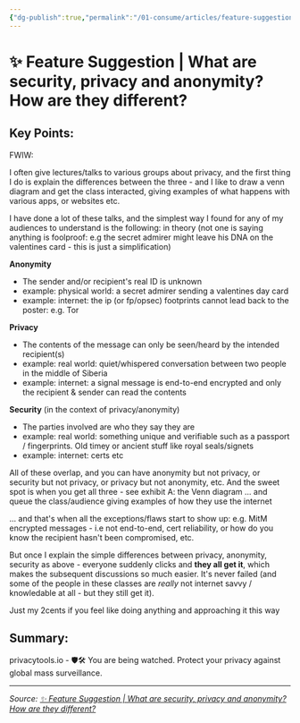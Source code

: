 ```yaml
---
{"dg-publish":true,"permalink":"/01-consume/articles/feature-suggestion-what-are-security-privacy-and-anonymity-how-are-they-different/","title":"✨ Feature Suggestion | What are security, privacy and anonymity? How are they different?"}
---
```



# ✨ Feature Suggestion | What are security, privacy and anonymity? How are they different?

## Key Points:
FWIW:

I often give lectures/talks to various groups about privacy, and the first thing I do is explain the differences between the three - and I like to draw a venn diagram and get the class interacted, giving examples of what happens with various apps, or websites etc.

I have done a lot of these talks, and the simplest way I found for any of my audiences to understand is the following: in theory (not one is saying anything is foolproof: e.g the secret admirer might leave his DNA on the valentines card - this is just a simplification)

**Anonymity**

- The sender and/or recipient's real ID is unknown
- example: physical world: a secret admirer sending a valentines day card
- example: internet: the ip (or fp/opsec) footprints cannot lead back to the poster: e.g. Tor

**Privacy**

- The contents of the message can only be seen/heard by the intended recipient(s)
- example: real world: quiet/whispered conversation between two people in the middle of Siberia
- example: internet: a signal message is end-to-end encrypted and only the recipient & sender can read the contents

**Security** (in the context of privacy/anonymity)

- The parties involved are who they say they are
- example: real world: something unique and verifiable such as a passport / fingerprints. Old timey or ancient stuff like royal seals/signets
- example: internet: certs etc

All of these overlap, and you can have anonymity but not privacy, or security but not privacy, or privacy but not anonymity, etc. And the sweet spot is when you get all three - see exhibit A: the Venn diagram ... and queue the class/audience giving examples of how they use the internet

... and that's when all the exceptions/flaws start to show up: e.g. MitM encrypted messages - i.e not end-to-end, cert reliability, or how do you know the recipient hasn't been compromised, etc.

But once I explain the simple differences between privacy, anonymity, security as above - everyone suddenly clicks and **they all get it**, which makes the subsequent discussions so much easier. It's never failed (and some of the people in these classes are *really* not internet savvy / knowledable at all - but they still get it).

Just my 2cents if you feel like doing anything and approaching it this way

## Summary:
privacytools.io - 🛡🛠 You are being watched. Protect your privacy against global mass surveillance.

---

*Source: [✨ Feature Suggestion | What are security, privacy and anonymity? How are they different?](https://code.privacyguides.dev/privacyguides/privacytools.io/issues/1760#issuecomment-10452)*

